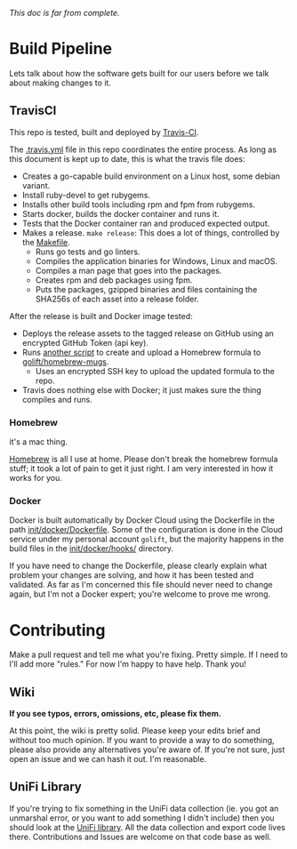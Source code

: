 _This doc is far from complete._

# Build Pipeline

Lets talk about how the software gets built for our users before we talk about
making changes to it.

## TravisCI

This repo is tested, built and deployed by [Travis-CI](https://travis-ci.org/davidnewhall/unifi-poller).

The [.travis.yml](.travis.yml) file in this repo coordinates the entire process.
As long as this document is kept up to date, this is what the travis file does:

-   Creates a go-capable build environment on a Linux host, some debian variant.
-   Install ruby-devel to get rubygems.
-   Installs other build tools including rpm and fpm from rubygems.
-   Starts docker, builds the docker container and runs it.
-   Tests that the Docker container ran and produced expected output.
-   Makes a release. `make release`: This does a lot of things, controlled by the [Makefile](Makefile).
    -   Runs go tests and go linters.
    -   Compiles the application binaries for Windows, Linux and macOS.
    -   Compiles a man page that goes into the packages.
    -   Creates rpm and deb packages using fpm.
    -   Puts the packages, gzipped binaries and files containing the SHA256s of each asset into a release folder.

After the release is built and Docker image tested:
-   Deploys the release assets to the tagged release on GitHub using an encrypted GitHub Token (api key).
-   Runs [another script](scripts/formula-deploy.sh) to create and upload a Homebrew formula to [golift/homebrew-mugs](https://github.com/golift/homebrew-mugs).
    -   Uses an encrypted SSH key to upload the updated formula to the repo.
-   Travis does nothing else with Docker; it just makes sure the thing compiles and runs.

### Homebrew

it's a mac thing.

[Homebrew](https://brew.sh) is all I use at home. Please don't break the homebrew
formula stuff; it took a lot of pain to get it just right. I am very interested
in how it works for you.

### Docker

Docker is built automatically by Docker Cloud using the Dockerfile in the path
[init/docker/Dockerfile](init/docker/Dockerfile). Some of the configuration is
done in the Cloud service under my personal account `golift`, but the majority
happens in the build files in the [init/docker/hooks/](init/docker/hooks/) directory.

If you have need to change the Dockerfile, please clearly explain what problem your
changes are solving, and how it has been tested and validated. As far as I'm
concerned this file should never need to change again, but I'm not a Docker expert;
you're welcome to prove me wrong.

# Contributing

Make a pull request and tell me what you're fixing. Pretty simple. If I need to
I'll add more "rules." For now I'm happy to have help. Thank you!

## Wiki

**If you see typos, errors, omissions, etc, please fix them.**

At this point, the wiki is pretty solid. Please keep your edits brief and without
too much opinion. If you want to provide a way to do something, please also provide
any alternatives you're aware of. If you're not sure, just open an issue and we can
hash it out. I'm reasonable.

## UniFi Library

If you're trying to fix something in the UniFi data collection (ie. you got an
unmarshal error, or you want to add something I didn't include) then you
should look at the [UniFi library](https://github.com/golift/unifi). All the
data collection and export code lives there. Contributions and Issues are welcome
on that code base as well.
